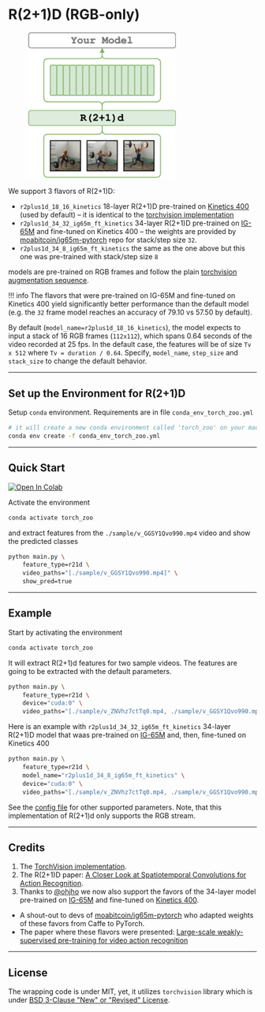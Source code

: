# R(2+1)D (RGB-only)

<figure>
  <img src="../../_assets/r21d.png" width="300" />
</figure>

We support 3 flavors of R(2+1)D:

- `r2plus1d_18_16_kinetics` 18-layer R(2+1)D pre-trained on [Kinetics 400](https://deepmind.com/research/open-source/kinetics)
(used by default) – it is identical to the
[torchvision implementation](https://pytorch.org/vision/0.12/models.html#video-classification)
- `r2plus1d_34_32_ig65m_ft_kinetics` 34-layer R(2+1)D pre-trained on [IG-65M](https://arxiv.org/abs/1905.00561)
and fine-tuned on Kinetics 400 – the weights are provided by
[moabitcoin/ig65m-pytorch](https://github.com/moabitcoin/ig65m-pytorch)
repo for stack/step size `32`.
- `r2plus1d_34_8_ig65m_ft_kinetics` the same as the one above but this one was pre-trained with stack/step size `8`


models are pre-trained on RGB frames and follow the plain
[torchvision augmentation sequence](https://github.com/pytorch/vision/blob/1aef87d01eec2c0989458387fa04baebcc86ea7b/references/video_classification/train.py#L154-L159).

!!! info
    The flavors that were pre-trained on IG-65M and fine-tuned on Kinetics 400 yield
    significantly better performance than the default model
    (e.g. the `32` frame model reaches an accuracy of 79.10 vs 57.50 by default).

By default (`model_name=r2plus1d_18_16_kinetics`), the model expects to input a stack of 16 RGB frames (`112x112`),
which spans 0.64 seconds of the video recorded at 25 fps.
In the default case, the features will be of size `Tv x 512` where `Tv = duration / 0.64`.
Specify, `model_name`, `step_size` and `stack_size` to change the default behavior.


---

## Set up the Environment for R(2+1)D
Setup `conda` environment. Requirements are in file `conda_env_torch_zoo.yml`
```bash
# it will create a new conda environment called 'torch_zoo' on your machine
conda env create -f conda_env_torch_zoo.yml
```

---

## Quick Start

[![Open In Colab](https://colab.research.google.com/assets/colab-badge.svg)](https://colab.research.google.com/drive/1csJgkVQ3E2qOyVlcOM-ACHGgPBBKwE2Y?usp=sharing)

Activate the environment
```bash
conda activate torch_zoo
```

and extract features from the `./sample/v_GGSY1Qvo990.mp4` video and show the predicted classes
```bash
python main.py \
    feature_type=r21d \
    video_paths="[./sample/v_GGSY1Qvo990.mp4]" \
    show_pred=true
```

---

## Example
Start by activating the environment
```bash
conda activate torch_zoo
```

It will extract R(2+1)d features for two sample videos.
The features are going to be extracted with the default parameters.
```bash
python main.py \
    feature_type=r21d \
    device="cuda:0" \
    video_paths="[./sample/v_ZNVhz7ctTq0.mp4, ./sample/v_GGSY1Qvo990.mp4]"
```

Here is an example with `r2plus1d_34_32_ig65m_ft_kinetics` 34-layer R(2+1)D model
that waas pre-trained on [IG-65M](https://arxiv.org/abs/1905.00561) and, then, fine-tuned on Kinetics 400
```bash
python main.py \
    feature_type=r21d \
    model_name="r2plus1d_34_8_ig65m_ft_kinetics" \
    device="cuda:0" \
    video_paths="[./sample/v_ZNVhz7ctTq0.mp4, ./sample/v_GGSY1Qvo990.mp4]"
```


See the [config file](https://github.com/v-iashin/video_features/blob/master/configs/r21d.yml) for
other supported parameters.
Note, that this implementation of R(2+1)d only supports the RGB stream.



---

## Credits
1. The [TorchVision implementation](https://pytorch.org/vision/0.12/models.html#video-classification).
2. The R(2+1)D paper: [A Closer Look at Spatiotemporal Convolutions for Action Recognition](https://arxiv.org/abs/1711.11248).
3. Thanks to [@ohjho](https://github.com/ohjho) we now also support the favors of the 34-layer model pre-trained
on [IG-65M](https://arxiv.org/abs/1905.00561) and fine-tuned on [Kinetics 400](https://deepmind.com/research/open-source/kinetics).
  * A shout-out to devs of [moabitcoin/ig65m-pytorch](https://github.com/moabitcoin/ig65m-pytorch) who adapted weights of these favors from Caffe to PyTorch.
  * The paper where these flavors were presented:
   [Large-scale weakly-supervised pre-training for video action recognition](https://arxiv.org/abs/1905.00561)

---

## License
The wrapping code is under MIT, yet, it utilizes `torchvision` library which is under [BSD 3-Clause "New" or "Revised" License](https://github.com/pytorch/vision/blob/master/LICENSE).
